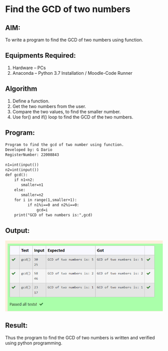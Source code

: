 # Find the GCD of two numbers

## AIM:
To write a program to find the GCD of two numbers using function.

## Equipments Required:
1. Hardware – PCs
2. Anaconda – Python 3.7 Installation / Moodle-Code Runner

## Algorithm
1. Define a function.
2. Get the two numbers from the user.
3. Compare the two values, to find the smaller number.
4. Use for() and if() loop to find the GCD of the two numbers.

## Program:
```
Program to find the gcd of two number using function.
Developed by: G Dario 
RegisterNumber: 22008843

n1=int(input())
n2=int(input())
def gcd():
    if n1<n2:
       smaller=n1
    else:
       smaller=n2
    for i in range(1,smaller+1):
          if n1%i==0 and n2%i==0:
              gcd=i
    print("GCD of two numbers is:",gcd)

```

## Output:
![gcd of two number](./image/GCD.png)


## Result:
Thus the program to find the GCD of two numbers is written and verified using python programming.

